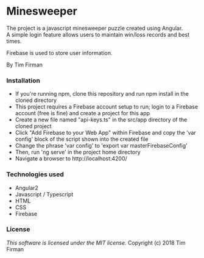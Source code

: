 # Minesweeper

The project is a javascript minesweeper puzzle created using Angular.  
A simple login feature allows users to maintain win/loss records and best times.

Firebase is used to store user information.

By Tim Firman

### Installation

* If you're running npm, clone this repository and run npm install in the cloned directory
* This project requires a Firebase account setup to run; login to a Firebase account (free is fine) and create a project for this app
* Create a new file named "api-keys.ts" in the src/app directory of the cloned project
* Click "Add Firebase to your Web App" within Firebase and copy the 'var config' block of the script shown into the created file
* Change the phrase 'var config' to 'export var masterFirebaseConfig'
* Then, run 'ng serve' in the project home directory
* Navigate a browser to http://localhost:4200/

### Technologies used

* Angular2
* Javascript / Typescript
* HTML
* CSS
* Firebase

### License

*This software is licensed under the MIT license.*
Copyright (c) 2018 Tim Firman
